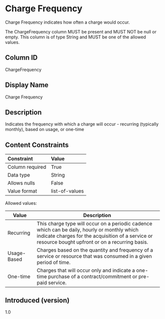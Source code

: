 # Charge Frequency

Charge Frequency indicates how often a charge would occur. 

The ChargeFrequency column MUST be present and MUST NOT be null or empty. This column is of type String and MUST be one of the allowed values.

## Column ID

ChargeFrequency

## Display Name

Charge Frequency

## Description

Indicates the frequency with which a charge will occur - recurring (typically monthly), based on usage, or one-time

## Content Constraints

| Constraint      | Value                                    |
| :-------------- | :--------------------------------------- |
| Column required | True                                     |
| Data type       | String                                   |
| Allows nulls    | False                                    |
| Value format    | list-of-values                           |

Allowed values:

| Value       | Description                                                                                                                                                                                         |
| ----------- | --------------------------------------------------------------------------------------------------------------------------------------------------------------------------------------------------- |
| Recurring   | This charge type will occur on a periodic cadence which can be daily, hourly or monthly which indicate charges for the acquisition of a service or resource bought upfront or on a recurring basis. |
| Usage-Based | Charges based on the quantity and frequency of a service or resource that was consumed in a given period of time.                                                                                    |
| One-time    | Charges that will occur only and indicate a one-time purchase of a contract/commitment or pre-paid service.     
                                                                         

## Introduced (version)

1.0
